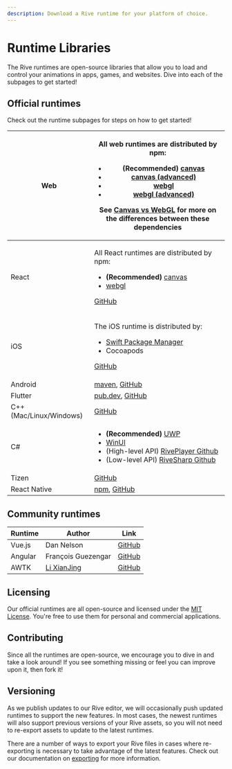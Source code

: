 ```yaml
---
description: Download a Rive runtime for your platform of choice.
---
```


# Runtime Libraries

The Rive runtimes are open-source libraries that allow you to load and control your animations in apps, games, and websites. Dive into each of the subpages to get started!

## Official runtimes

Check out the runtime subpages for steps on how to get started!

| Web                     | <p>All web runtimes are distributed by npm:</p><ul><li><strong>(Recommended)</strong> <a href="https://www.npmjs.com/package/@rive-app/canvas">canvas</a></li><li><a href="https://www.npmjs.com/package/@rive-app/canvas-advanced">canvas (advanced)</a></li><li><a href="https://www.npmjs.com/package/@rive-app/webgl">webgl</a></li><li><a href="https://www.npmjs.com/package/@rive-app/webgl-advanced">webgl (advanced)</a></li></ul><p>See <a href="overview/web-js/canvas-vs-webgl.md">Canvas vs WebGL</a> for more on the differences between these dependencies</p>                                                                                           |
| ----------------------- | ----------------------------------------------------------------------------------------------------------------------------------------------------------------------------------------------------------------------------------------------------------------------------------------------------------------------------------------------------------------------------------------------------------------------------------------------------------------------------------------------------------------------------------------------------------------------------------------------------------------------------------------------------------------------- |
| React                   | <p>All React runtimes are distributed by npm:</p><ul><li><strong>(Recommended)</strong> <a href="https://www.npmjs.com/package/@rive-app/react-canvas">canvas</a></li><li><a href="https://www.npmjs.com/package/@rive-app/react-webgl">webgl</a></li></ul><p><a href="https://github.com/rive-app/rive-react">GitHub</a></p>                                                                                                                                                                                                                                                                                                                                           |
| iOS                     | <p>The iOS runtime is distributed by:</p><ul><li><a href="https://swiftpackageregistry.com/rive-app/rive-ios">Swift Package Manager</a></li><li>Cocoapods</li></ul><p><a href="https://github.com/rive-app/rive-ios">GitHub</a></p>                                                                                                                                                                                                                                                                                                                                                                                                                                     |
| Android                 | [maven](https://search.maven.org/artifact/app.rive/rive-android), [GitHub](https://github.com/rive-app/rive-android)                                                                                                                                                                                                                                                                                                                                                                                                                                                                                                                                                    |
| Flutter                 | ​[pub.dev](https://pub.dev/packages/rive), [GitHub](https://github.com/rive-app/rive-flutter)​                                                                                                                                                                                                                                                                                                                                                                                                                                                                                                                                                                          |
| C++ (Mac/Linux/Windows) | ​[GitHub](https://github.com/rive-app/rive-cpp)                                                                                                                                                                                                                                                                                                                                                                                                                                                                                                                                                                                                                         |
| C#                      | <ul><li><strong>(Recommended)</strong> <a href="https://dev.azure.com/dotnet/CommunityToolkit/_artifacts/feed/CommunityToolkit-Labs/NuGet/CommunityToolkit.Labs.Uwp.RivePlayer/overview/0.0.1">UWP</a></li><li><a href="https://dev.azure.com/dotnet/CommunityToolkit/_artifacts/feed/CommunityToolkit-Labs/NuGet/CommunityToolkit.Labs.WinUI.RivePlayer/overview/0.0.1">WinUI</a></li><li>(High-level API) <a href="https://github.com/CommunityToolkit/Labs-Windows/blob/main/labs/RivePlayer/samples/RivePlayer.Samples/RivePlayer.md">RivePlayer Github</a></li><li>(Low-level API) <a href="https://github.com/rive-app/rive-sharp">RiveSharp Github</a></li></ul> |
| Tizen                   | [GitHub](https://github.com/rive-app/rive-tizen)                                                                                                                                                                                                                                                                                                                                                                                                                                                                                                                                                                                                                        |
| React Native            | [npm](https://www.npmjs.com/package/rive-react-native), [GitHub](https://github.com/rive-app/rive-react-native)                                                                                                                                                                                                                                                                                                                                                                                                                                                                                                                                                         |

## Community runtimes

| Runtime | Author                                       | Link                                                            |
| ------- | -------------------------------------------- | --------------------------------------------------------------- |
| Vue.js  | Dan Nelson                                   | [GitHub](https://github.com/Coded-Clouds/Rive\_Vue\_ExampleApp) |
| Angular | François Guezengar                           | [GitHub](https://github.com/dappsnation/ng-rive)                |
| AWTK    | [Li XianJing](https://twitter.com/xianjimli) | [GitHub](https://github.com/zlgopen/awtk-widget-rive)           |

## Licensing

Our official runtimes are all open-source and licensed under the [MIT License](https://choosealicense.com/licenses/mit/). You're free to use them for personal and commercial applications.

## Contributing

Since all the runtimes are open-source, we encourage you to dive in and take a look around! If you see something missing or feel you can improve upon it, then fork it!

## Versioning

As we publish updates to our Rive editor, we will occasionally push updated runtimes to support the new features. In most cases, the newest runtimes will also support previous versions of your Rive assets, so you will not need to re-export assets to update to the latest runtimes.

There are a number of ways to export your Rive files in cases where re-exporting is necessary to take advantage of the latest features. Check out our documentation on [exporting](../editor/exporting.md) for more information.

